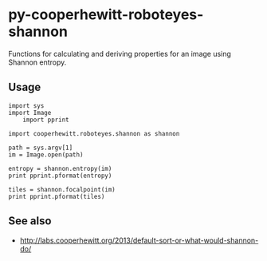 # py-cooperhewitt-roboteyes-shannon

Functions for calculating and deriving properties for an image using Shannon entropy.

## Usage

	import sys
	import Image
        import pprint

	import cooperhewitt.roboteyes.shannon as shannon

	path = sys.argv[1]
	im = Image.open(path)

	entropy = shannon.entropy(im)
	print pprint.pformat(entropy)

	tiles = shannon.focalpoint(im)
	print pprint.pformat(tiles)

## See also

* http://labs.cooperhewitt.org/2013/default-sort-or-what-would-shannon-do/
